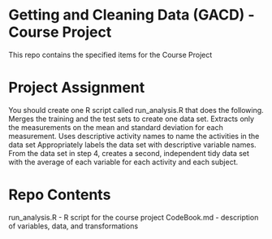 # Getting and Cleaning Data (GACD) - Course Project
This repo contains the specified items for the Course Project

# Project Assignment
You should create one R script called run_analysis.R that does the following. 
Merges the training and the test sets to create one data set.
Extracts only the measurements on the mean and standard deviation for each measurement. 
Uses descriptive activity names to name the activities in the data set
Appropriately labels the data set with descriptive variable names. 
From the data set in step 4, creates a second, independent tidy data set with the average of each variable for each activity and each subject.

# Repo Contents
run_analysis.R - R script for the course project
CodeBook.md - description of variables, data, and transformations
